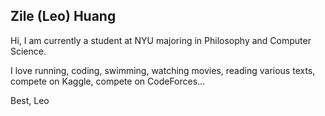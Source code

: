 ## Zile (Leo) Huang


Hi, I am currently a student at NYU majoring in Philosophy and Computer Science. 

I love running, coding, swimming, watching movies, reading various texts, compete on Kaggle, compete on CodeForces...

Best,
Leo


<!--
**powerLEO101/powerLEO101** is a ✨ _special_ ✨ repository because its `README.md` (this file) appears on your GitHub profile.

Here are some ideas to get you started:

- 🔭 I’m currently working on ...
- 🌱 I’m currently learning ...
- 👯 I’m looking to collaborate on ...
- 🤔 I’m looking for help with ...
- 💬 Ask me about ...
- 📫 How to reach me: ...
- 😄 Pronouns: ...
- ⚡ Fun fact: ...
-->

